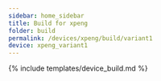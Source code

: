 ```yaml
---
sidebar: home_sidebar
title: Build for xpeng
folder: build
permalink: /devices/xpeng/build/variant1
device: xpeng_variant1
---
```

{% include templates/device_build.md %}
